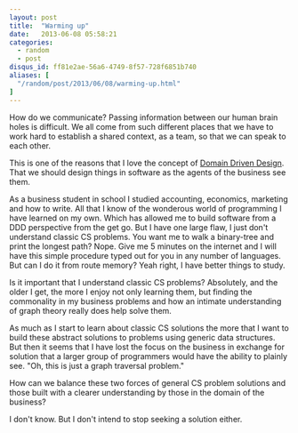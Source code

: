 ```yaml
---
layout: post
title:  "Warming up"
date:   2013-06-08 05:58:21
categories:
  - random
  - post
disqus_id: ff81e2ae-56a6-4749-8f57-728f6851b740
aliases: [
  "/random/post/2013/06/08/warming-up.html"
]
---
```


How do we communicate? Passing information between our human brain holes
is difficult. We all come from such different places that we
have to work hard to establish a shared context, as a team, so that
we can speak to each other.

This is one of the reasons that I love the concept of [Domain Driven Design][ddd].
That we should design things in software as the agents of the business see
them.

As a business student in school I studied accounting, economics, marketing and
how to write. All that I know of the wonderous world of programming I have learned
on my own. Which has allowed me to build software from a DDD perspective from
the get go. But I have one large flaw, I just don't understand classic CS
problems. You want me to walk a binary-tree and print the longest path? Nope.
Give me 5 minutes on the internet and I will have this simple procedure typed
out for you in any number of languages. But can I do it from route memory?
Yeah right, I have better things to study.

Is it important that I understand classic CS problems? Absolutely, and the
older I get, the more I enjoy not only learning them, but finding the commonality
in my business problems and how an intimate understanding of graph theory really
does help solve them.

As much as I start to learn about classic CS solutions the more that I want
to build these abstract solutions to problems using generic data structures.
But then it seems that I have lost the focus on the business in exchange for
solution that a larger group of programmers would have the ability to plainly
see. "Oh, this is just a graph traversal problem."

How can we balance these two forces of general CS problem solutions and those
built with a clearer understanding by those in the domain of the business?

I don't know. But I don't intend to stop seeking a solution either.


[ddd]:       http://en.wikipedia.org/wiki/Domain-driven_design

